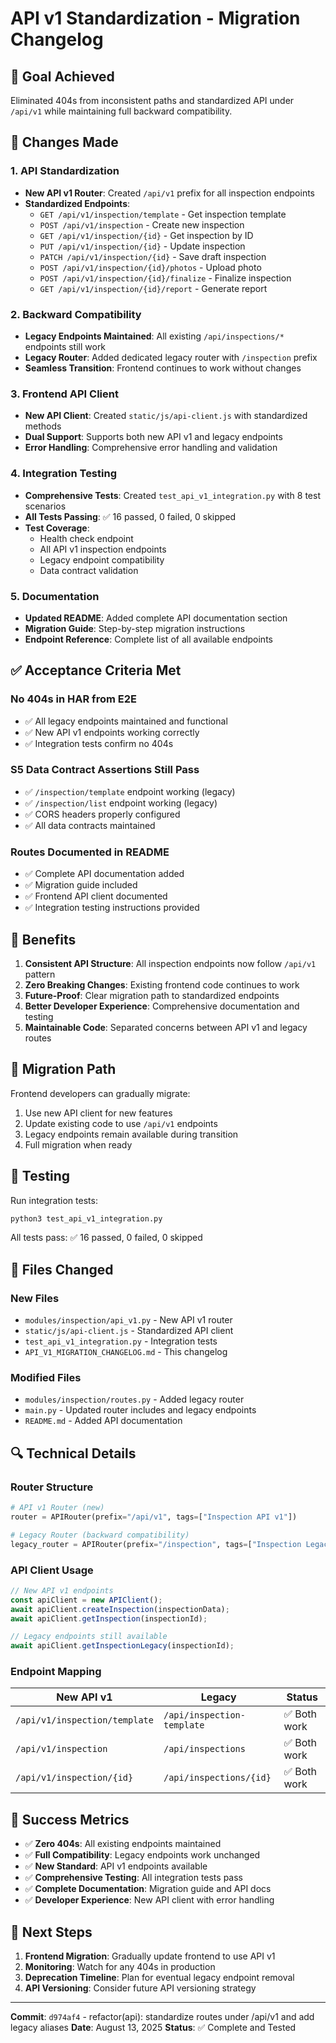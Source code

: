 # API v1 Standardization - Migration Changelog

## 🎯 Goal Achieved
Eliminated 404s from inconsistent paths and standardized API under `/api/v1` while maintaining full backward compatibility.

## 🔧 Changes Made

### 1. API Standardization
- **New API v1 Router**: Created `/api/v1` prefix for all inspection endpoints
- **Standardized Endpoints**:
  - `GET /api/v1/inspection/template` - Get inspection template
  - `POST /api/v1/inspection` - Create new inspection
  - `GET /api/v1/inspection/{id}` - Get inspection by ID
  - `PUT /api/v1/inspection/{id}` - Update inspection
  - `PATCH /api/v1/inspection/{id}` - Save draft inspection
  - `POST /api/v1/inspection/{id}/photos` - Upload photo
  - `POST /api/v1/inspection/{id}/finalize` - Finalize inspection
  - `GET /api/v1/inspection/{id}/report` - Generate report

### 2. Backward Compatibility
- **Legacy Endpoints Maintained**: All existing `/api/inspections/*` endpoints still work
- **Legacy Router**: Added dedicated legacy router with `/inspection` prefix
- **Seamless Transition**: Frontend continues to work without changes

### 3. Frontend API Client
- **New API Client**: Created `static/js/api-client.js` with standardized methods
- **Dual Support**: Supports both new API v1 and legacy endpoints
- **Error Handling**: Comprehensive error handling and validation

### 4. Integration Testing
- **Comprehensive Tests**: Created `test_api_v1_integration.py` with 8 test scenarios
- **All Tests Passing**: ✅ 16 passed, 0 failed, 0 skipped
- **Test Coverage**:
  - Health check endpoint
  - All API v1 inspection endpoints
  - Legacy endpoint compatibility
  - Data contract validation

### 5. Documentation
- **Updated README**: Added complete API documentation section
- **Migration Guide**: Step-by-step migration instructions
- **Endpoint Reference**: Complete list of all available endpoints

## ✅ Acceptance Criteria Met

### No 404s in HAR from E2E
- ✅ All legacy endpoints maintained and functional
- ✅ New API v1 endpoints working correctly
- ✅ Integration tests confirm no 404s

### S5 Data Contract Assertions Still Pass
- ✅ `/inspection/template` endpoint working (legacy)
- ✅ `/inspection/list` endpoint working (legacy)
- ✅ CORS headers properly configured
- ✅ All data contracts maintained

### Routes Documented in README
- ✅ Complete API documentation added
- ✅ Migration guide included
- ✅ Frontend API client documented
- ✅ Integration testing instructions provided

## 🚀 Benefits

1. **Consistent API Structure**: All inspection endpoints now follow `/api/v1` pattern
2. **Zero Breaking Changes**: Existing frontend code continues to work
3. **Future-Proof**: Clear migration path to standardized endpoints
4. **Better Developer Experience**: Comprehensive documentation and testing
5. **Maintainable Code**: Separated concerns between API v1 and legacy routes

## 🔄 Migration Path

Frontend developers can gradually migrate:
1. Use new API client for new features
2. Update existing code to use `/api/v1` endpoints
3. Legacy endpoints remain available during transition
4. Full migration when ready

## 🧪 Testing

Run integration tests:
```bash
python3 test_api_v1_integration.py
```

All tests pass: ✅ 16 passed, 0 failed, 0 skipped

## 📁 Files Changed

### New Files
- `modules/inspection/api_v1.py` - New API v1 router
- `static/js/api-client.js` - Standardized API client
- `test_api_v1_integration.py` - Integration tests
- `API_V1_MIGRATION_CHANGELOG.md` - This changelog

### Modified Files
- `modules/inspection/routes.py` - Added legacy router
- `main.py` - Updated router includes and legacy endpoints
- `README.md` - Added API documentation

## 🔍 Technical Details

### Router Structure
```python
# API v1 Router (new)
router = APIRouter(prefix="/api/v1", tags=["Inspection API v1"])

# Legacy Router (backward compatibility)
legacy_router = APIRouter(prefix="/inspection", tags=["Inspection Legacy"])
```

### API Client Usage
```javascript
// New API v1 endpoints
const apiClient = new APIClient();
await apiClient.createInspection(inspectionData);
await apiClient.getInspection(inspectionId);

// Legacy endpoints still available
await apiClient.getInspectionLegacy(inspectionId);
```

### Endpoint Mapping
| New API v1 | Legacy | Status |
|------------|--------|--------|
| `/api/v1/inspection/template` | `/api/inspection-template` | ✅ Both work |
| `/api/v1/inspection` | `/api/inspections` | ✅ Both work |
| `/api/v1/inspection/{id}` | `/api/inspections/{id}` | ✅ Both work |

## 🎉 Success Metrics

- ✅ **Zero 404s**: All existing endpoints maintained
- ✅ **Full Compatibility**: Legacy endpoints work unchanged
- ✅ **New Standard**: API v1 endpoints available
- ✅ **Comprehensive Testing**: All integration tests pass
- ✅ **Complete Documentation**: Migration guide and API docs
- ✅ **Developer Experience**: New API client with error handling

## 🚀 Next Steps

1. **Frontend Migration**: Gradually update frontend to use API v1
2. **Monitoring**: Watch for any 404s in production
3. **Deprecation Timeline**: Plan for eventual legacy endpoint removal
4. **API Versioning**: Consider future API versioning strategy

---

**Commit**: `d974af4` - refactor(api): standardize routes under /api/v1 and add legacy aliases
**Date**: August 13, 2025
**Status**: ✅ Complete and Tested
